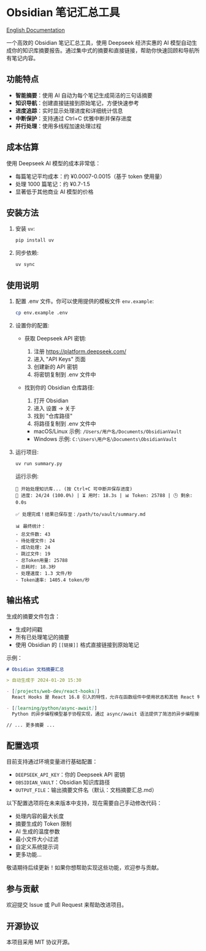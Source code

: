# Obsidian 笔记汇总工具

[English Documentation](README.md)

一个高效的 Obsidian 笔记汇总工具，使用 Deepseek 经济实惠的 AI 模型自动生成你的知识库摘要报告。通过集中式的摘要和直接链接，帮助你快速回顾和导航所有笔记内容。

## 功能特点

- **智能摘要**：使用 AI 自动为每个笔记生成简洁的三句话摘要
- **知识导航**：创建直接链接到原始笔记，方便快速参考
- **进度追踪**：实时显示处理进度和详细统计信息
- **中断保护**：支持通过 Ctrl+C 优雅中断并保存进度
- **并行处理**：使用多线程加速处理过程


## 成本估算

使用 Deepseek AI 模型的成本非常低：
- 每篇笔记平均成本：约 ¥0.0007-0.0015（基于 token 使用量）
- 处理 1000 篇笔记：约 ¥0.7-1.5
- 显著低于其他商业 AI 模型的价格

## 安装方法

1. 安装 `uv`:
    ```sh
    pip install uv
    ```

2. 同步依赖:
    ```sh
    uv sync
    ```

## 使用说明

1. 配置 .env 文件。你可以使用提供的模板文件 `env.example`:
    ```sh
    cp env.example .env
    ```

2. 设置你的配置:
   - 获取 Deepseek API 密钥:
     1. 注册 https://platform.deepseek.com/
     2. 进入 "API Keys" 页面
     3. 创建新的 API 密钥
     4. 将密钥复制到 .env 文件中

   - 找到你的 Obsidian 仓库路径:
     1. 打开 Obsidian
     2. 进入 设置 → 关于
     3. 找到 "仓库路径"
     4. 将路径复制到 .env 文件中
     - macOS/Linux 示例: `/Users/用户名/Documents/ObsidianVault`
     - Windows 示例: `C:\Users\用户名\Documents\ObsidianVault`

3. 运行项目:
    ```sh
    uv run summary.py
    ```

    运行示例:
    ```
    🦉 开始处理知识库... (按 Ctrl+C 可中断并保存进度)
    🚀 进度: 24/24 (100.0%) | ⏳ 用时: 18.3s | 📊 Token: 25788 | 🕒 剩余: 0.0s

    ✅ 处理完成！结果已保存至：/path/to/vault/summary.md

    📊 最终统计：
    - 总文件数: 43
    - 待处理文件: 24
    - 成功处理: 24
    - 跳过文件: 19
    - 总Token用量: 25788
    - 总耗时: 18.3秒
    - 处理速度: 1.3 文件/秒
    - Token速率: 1405.4 token/秒
    ```

## 输出格式

生成的摘要文件包含：
- 生成时间戳
- 所有已处理笔记的摘要
- 使用 Obsidian 的 `[[链接]]` 格式直接链接到原始笔记

示例：
```markdown
# Obsidian 文档摘要汇总

> 自动生成于 2024-01-20 15:30

- [[projects/web-dev/react-hooks]]
  React Hooks 是 React 16.8 引入的特性，允许在函数组件中使用状态和其他 React 特性。主要包括 useState 和 useEffect 两个基础 Hook。通过 Hooks 可以实现更清晰的代码组织和状态管理。

- [[learning/python/async-await]]
  Python 的异步编程模型基于协程实现，通过 async/await 语法提供了简洁的异步编程接口。异步编程适合 I/O 密集型任务，可以显著提高程序性能。

// ... 更多摘要 ...
```

## 配置选项

目前支持通过环境变量进行基础配置：
- `DEEPSEEK_API_KEY`：你的 Deepseek API 密钥
- `OBSIDIAN_VAULT`：Obsidian 知识库路径
- `OUTPUT_FILE`：输出摘要文件名（默认：文档摘要汇总.md）

以下配置选项将在未来版本中支持，现在需要自己手动修改代码：
- 处理内容的最大长度
- 摘要生成的 Token 限制
- AI 生成的温度参数
- 最小文件大小过滤
- 自定义系统提示词
- 更多功能...

敬请期待后续更新！如果你想帮助实现这些功能，欢迎参与贡献。

## 参与贡献

欢迎提交 Issue 或 Pull Request 来帮助改进项目。

## 开源协议

本项目采用 MIT 协议开源。
